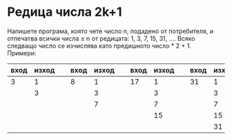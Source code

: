 #	Редица числа 2k+1
Напишете програма, която чете число n, подадено от потребителя, и отпечатва всички числа ≤ n от редицата: 1, 3, 7, 15, 31, …. Всяко следващо число се изчислява като предишното число * 2 + 1.
<br>
Примери:
</br>
<table>
<thead><tr><th>вход</th><th>изход</th><th>&nbsp;</th><th>вход</th><th>изход</th><th>&nbsp;</th><th>вход</th><th>изход</th><th>&nbsp;</th><th>вход</th><th>изход</th></tr></thead><tbody>
 <tr><td>3</td><td>1</td><td>&nbsp;</td><td>8</td><td>1</td><td>&nbsp;</td><td>17</td><td>1</td><td>&nbsp;</td><td>31</td><td>1</td></tr>
 <tr><td>&nbsp;</td><td>3</td><td>&nbsp;</td><td>&nbsp;</td><td>3</td><td>&nbsp;</td><td>&nbsp;</td><td>3</td><td>&nbsp;</td><td>&nbsp;</td><td>3</td></tr>
 <tr><td>&nbsp;</td><td>&nbsp;</td><td>&nbsp;</td><td>&nbsp;</td><td>7</td><td>&nbsp;</td><td>&nbsp;</td><td>7</td><td>&nbsp;</td><td>&nbsp;</td><td>7</td></tr>
 <tr><td>&nbsp;</td><td>&nbsp;</td><td>&nbsp;</td><td>&nbsp;</td><td>&nbsp;</td><td>&nbsp;</td><td>&nbsp;</td><td>15</td><td>&nbsp;</td><td>&nbsp;</td><td>15</td></tr>
 <tr><td>&nbsp;</td><td>&nbsp;</td><td>&nbsp;</td><td>&nbsp;</td><td>&nbsp;</td><td>&nbsp;</td><td>&nbsp;</td><td>&nbsp;</td><td>&nbsp;</td><td>&nbsp;</td><td>31</td></tr>
</tbody></table>
